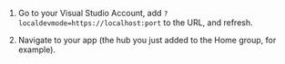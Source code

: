 1. Go to your Visual Studio Account, add ```?localdevmode=https://localhost:port``` to the URL, and refresh.

2. Navigate to your app (the hub you just added to the Home group, for example).

	